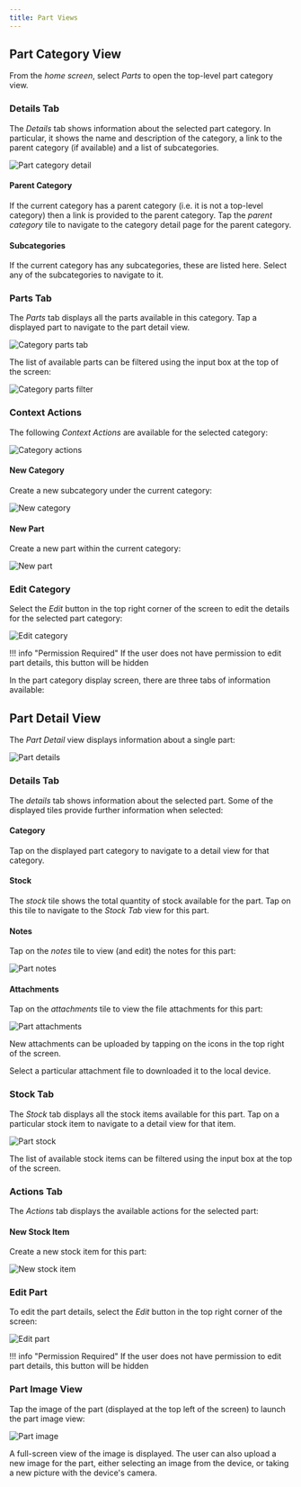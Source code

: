 ```yaml
---
title: Part Views
---
```


## Part Category View

From the *home screen*, select *Parts* to open the top-level part category view.

### Details Tab

The *Details* tab shows information about the selected part category. In particular, it shows the name and description of the category, a link to the parent category (if available) and a list of subcategories.

![Part category detail](/img/app/part_category_detail.png)


#### Parent Category

If the current category has a parent category (i.e. it is not a top-level category) then a link is provided to the parent category. Tap the *parent category* tile to navigate to the category detail page for the parent category.

#### Subcategories

If the current category has any subcategories, these are listed here. Select any of the subcategories to navigate to it.

### Parts Tab

The *Parts* tab displays all the parts available in this category. Tap a displayed part to navigate to the part detail view.

![Category parts tab](/img/app/category_parts_tab.png)

The list of available parts can be filtered using the input box at the top of the screen:

![Category parts filter](/img/app/category_parts_filter.png)

### Context Actions

The following *Context Actions* are available for the selected category:

![Category actions](/img/app/category_actions_tab.png)

#### New Category

Create a new subcategory under the current category:

![New category](/img/app/new_category.jpg)

#### New Part

Create a new part within the current category:

![New part](/img/app/new_part.jpg)

### Edit Category

Select the *Edit* button in the top right corner of the screen to edit the details for the selected part category:

![Edit category](/img/app/part_category_edit.jpg)

!!! info "Permission Required"
    If the user does not have permission to edit part details, this button will be hidden

In the part category display screen, there are three tabs of information available:

## Part Detail View

The *Part Detail* view displays information about a single part:

![Part details](/img/app/part_details.png)

### Details Tab

The *details* tab shows information about the selected part. Some of the displayed tiles provide further information when selected:

#### Category

Tap on the displayed part category to navigate to a detail view for that category.

#### Stock

The *stock* tile shows the total quantity of stock available for the part. Tap on this tile to navigate to the *Stock Tab* view for this part.

#### Notes

Tap on the *notes* tile to view (and edit) the notes for this part:

![Part notes](/img/app/part_notes.jpg)

#### Attachments

Tap on the *attachments* tile to view the file attachments for this part:

![Part attachments](/img/app/part_attachments.jpg)

New attachments can be uploaded by tapping on the icons in the top right of the screen.

Select a particular attachment file to downloaded it to the local device.

### Stock Tab

The *Stock* tab displays all the stock items available for this part. Tap on a particular stock item to navigate to a detail view for that item.

![Part stock](/img/app/part_stock.png)

The list of available stock items can be filtered using the input box at the top of the screen.

### Actions Tab

The *Actions* tab displays the available actions for the selected part:

#### New Stock Item

Create a new stock item for this part:

![New stock item](/img/app/new_stock_item.jpg)

### Edit Part

To edit the part details, select the *Edit* button in the top right corner of the screen:

![Edit part](/img/app/part_edit.jpg)

!!! info "Permission Required"
    If the user does not have permission to edit part details, this button will be hidden

### Part Image View

Tap the image of the part (displayed at the top left of the screen) to launch the part image view:

![Part image](/img/app/part_image.jpg)

A full-screen view of the image is displayed. The user can also upload a new image for the part, either selecting an image from the device, or taking a new picture with the device's camera.
